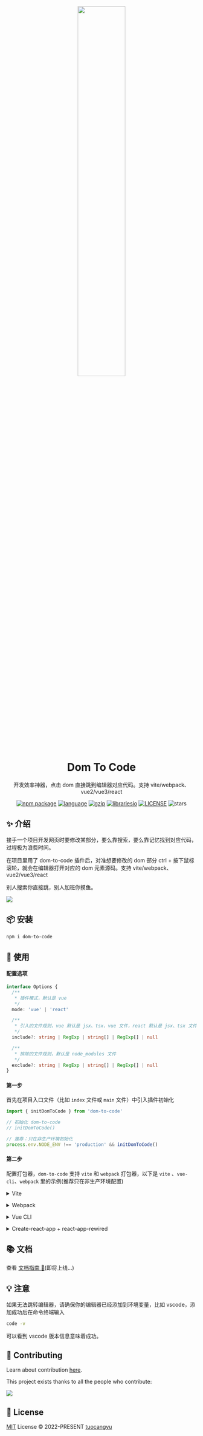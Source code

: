 <div align="center">
  <a href="https://dom-to-code.netlify.app/">
    <img src="https://raw.githubusercontent.com/better-tcy/dom-to-code/master/packages/doc/.vuepress/public/images/logo-bg.png" width="50%">
  </a>
  <div align="center">

# Dom To Code

  <p>开发效率神器，点击 dom 直接跳到编辑器对应代码。支持 vite/webpack、vue2/vue3/react</p>

  </div>
  
  <p>
    <a href="https://www.npmjs.com/package/dom-to-code"><img src="https://img.shields.io/npm/v/dom-to-code.svg" alt="npm package"></a>
  <a href="#badge"><img src="https://img.shields.io/github/languages/top/better-tcy/dom-to-code" alt="language"></a>
  <a href="https://img.badgesize.io/https:/unpkg.com/dom-to-code/dist/?label=gzip%20size&compression=gzip"><img src="https://img.badgesize.io/https:/unpkg.com/dom-to-code/dist/?label=gzip%20size&compression=gzip" alt="gzip"></a>
  <a href="#badge"><img src="https://img.shields.io/librariesio/github/better-tcy/dom-to-code" alt="librariesio"></a>
  <a href="https://github.com/better-tcy/dom-to-code/blob/master/LICENSE"><img src="https://img.shields.io/github/license/better-tcy/dom-to-code" alt="LICENSE"></a>
    <img src="https://img.shields.io/github/stars/better-tcy/dom-to-code?style=social" alt="stars">
  </p>
</div>

## ✨ 介绍

接手一个项目开发网页时要修改某部分，要么靠搜索，要么靠记忆找到对应代码，过程极为浪费时间。

在项目里用了 dom-to-code 插件后，对准想要修改的 dom 部分 ctrl + 按下鼠标滚轮，就会在编辑器打开对应的 dom 元素源码。支持 vite/webpack、vue2/vue3/react

别人搜索你直接跳，别人加班你摸鱼。

<img src="https://raw.githubusercontent.com/better-tcy/dom-to-code/master/packages/doc/.vuepress/public/images/dom-to-code-example.gif">

## 📦 安装

```bash
npm i dom-to-code
```

## 🔨 使用

#### 配置选项

```ts
interface Options {
  /**
   * 插件模式，默认是 vue
   */
  mode: 'vue' | 'react'

  /**
   * 引入的文件规则，vue 默认是 jsx、tsx、vue 文件，react 默认是 jsx、tsx 文件
   */
  include?: string | RegExp | string[] | RegExp[] | null

  /**
   * 排除的文件规则，默认是 node_modules 文件
   */
  exclude?: string | RegExp | string[] | RegExp[] | null
}

```

#### 第一步

首先在项目入口文件（比如 `index` 文件或 `main` 文件）中引入插件初始化

```ts
import { initDomToCode } from 'dom-to-code'

// 初始化 dom-to-code
// initDomToCode()

// 推荐：只在非生产环境初始化
process.env.NODE_ENV !== 'production' && initDomToCode()
```

#### 第二步

配置打包器，`dom-to-code` 支持 `vite` 和 `webpack` 打包器，以下是 `vite` 、`vue-cli`、`webpack` 里的示例(推荐只在非生产环境配置)

<details>
<summary>Vite</summary><br>

```ts
// vite.config.ts
import { defineConfig } from 'vite'
import vue3 from '@vitejs/plugin-vue'
import { domToCodePlugin } from 'dom-to-code/vite'

export default defineConfig({
  plugins: [
    vue3(),
    domToCodePlugin({
      mode: 'vue'
    })
  ]
})
```

Example: [`playgrounds/vite-vue3`](./playgrounds/vite-vue3/)

<br></details>

<details>
<summary>Webpack</summary><br>

```ts
// webpack.config.js
const { domToCodePlugin } = require('dom-to-code/webpack')
module.exports = {
  /* ... */
  plugins: [
    domToCodePlugin({
      mode: 'vue'
    })
  ]
}
```

<br></details>

<details>
<summary>Vue CLI</summary><br>

```ts
// vue.config.js
const { domToCodePlugin, domToCodeDevServerV4, domToCodeDevServerV5 } = require('dom-to-code/webpack')

module.exports = {
  devServer: {
    // 如果你的 package.json 里的 @vue/cli-service 版本 <= 4.x.x，则使用 domToCodeDevServerV4
    // ...domToCodeDevServerV4,

    // 如果你的 package.json 里的 @vue/cli-service 版本 >= 5.x.x，则使用 domToCodeDevServerV5
    ...domToCodeDevServerV5
  },
  configureWebpack: {
    plugins: [
      domToCodePlugin({
        mode: 'vue'
      })
    ]
  }
  // 如果你使用的是chainWebpack
  // chainWebpack: (config) => {
  //   config
  //     .plugin('domToCodePlugin')
  //     .use(domToCodePlugin())
  // }
}
```

Example: [`playgrounds/webpack5-vue2`](./playgrounds/webpack5-vue2/)

<br></details>

<details>
<summary>Create-react-app + react-app-rewired</summary><br>

```ts
// config-overrides.js
const { domToCodePlugin, domToCodeDevServerV4, domToCodeDevServerV5 } = require('dom-to-code/webpack')

module.exports = {
  webpack(config) {
    config.plugins.push(domToCodePlugin({
      mode: 'react',
    }))
    return config
  },
  devServer(configFunction) {
    return function (proxy, allowedHost) {
      const config = configFunction(proxy, allowedHost)

      // 如果你的 package.json 里的 react-scripts 版本 <= 4.x.x，则使用 domToCodeDevServerV4
      // Object.assign(config, domToCodeDevServerV4)

      // 如果你的 package.json 里的 react-scripts 版本 >= 5.x.x，则使用 domToCodeDevServerV5
      Object.assign(config, domToCodeDevServerV5)

      return config
    }
  },
}
```

Example: [`playgrounds/webpack5-react`](./playgrounds/webpack5-react/)

<br></details>

## 📚 文档

查看 [文档指南 📒](https://dom-to-code.netlify.app/)(即将上线...)

## 💡 注意

如果无法跳转编辑器，请确保你的编辑器已经添加到环境变量，比如 vscode，添加成功后在命令终端输入

```bash
code -v
```

可以看到 vscode 版本信息意味着成功。

## 🤖️ Contributing

Learn about contribution [here](https://github.com/better-tcy/dom-to-code/blob/master/CONTRIBUTING.md).

This project exists thanks to all the people who contribute:

<a href="https://github.com/better-tcy/dom-to-code/graphs/contributors">
  <img src="https://contrib.rocks/image?repo=better-tcy/dom-to-code" />
</a>

## 📄 License

[MIT](https://github.com/better-tcy/dom-to-code/blob/master/LICENSE) License © 2022-PRESENT [tuocangyu](https://github.com/better-tcy)
